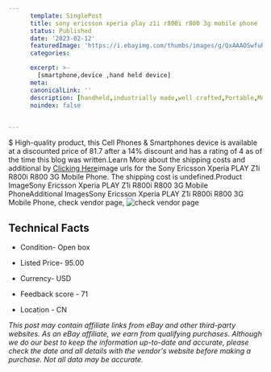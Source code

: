 ```yaml
---
      template: SinglePost
      title: sony ericsson xperia play z1i r800i r800 3g mobile phone
      status: Published
      date: '2023-02-12'
      featuredImage: 'https://i.ebayimg.com/thumbs/images/g/QxAAAOSwfuRiXRpA/s-l225.jpg'
      categories: 

      excerpt: >-
        [smartphone,device ,hand held device]
      meta:
      canonicalLink: ''
      description: [handheld,industrially made,well crafted,Portable,Mobile,Compact,Convenient,Lightweight,Maneuverable,Man-portable,Miniature,Carriable,Hand-held,Light,Holdable,Transportable,Mobile device,Pocket-sized,On-the-go,Wireless,Cordless,Compact size,Convenient size, smartphone,device ,hand held device]
      noindex: false

        
---
```

$
    High-quality product, this Cell Phones & Smartphones device is available at a discounted price of 81.7 after a 14% discount and has a rating of 4 as of the time this blog was written.Learn More about the shipping costs and additional by [Clicking Here](https://www.ebay.com/itm/354478156493?hash=item52888b6acd%3Ag%3AQxAAAOSwfuRiXRpA&mkevt=1&mkcid=1&mkrid=711-53200-19255-0&campid=%253CePNCampaignId%253E&customid=%253CreferenceId%253E&toolid=10049)image urls for the Sony Ericsson Xperia PLAY Z1i R800i R800 3G Mobile Phone. The shipping cost is undefined.Product ImageSony Ericsson Xperia PLAY Z1i R800i R800 3G Mobile PhoneAdditional ImagesSony Ericsson Xperia PLAY Z1i R800i R800 3G Mobile Phone, check vendor page, ![check vendor page](https://origin-galleryplus.ebayimg.com/ws/web/354478156493_2_0_1/225x225.jpg,https://origin-galleryplus.ebayimg.com/ws/web/354478156493_3_0_1/225x225.jpg,https://origin-galleryplus.ebayimg.com/ws/web/354478156493_4_0_1/225x225.jpg,https://origin-galleryplus.ebayimg.com/ws/web/354478156493_5_0_1/225x225.jpg,https://origin-galleryplus.ebayimg.com/ws/web/354478156493_6_0_1/225x225.jpg,https://origin-galleryplus.ebayimg.com/ws/web/354478156493_7_0_1/225x225.jpg,https://origin-galleryplus.ebayimg.com/ws/web/354478156493_8_0_1/225x225.jpg,https://origin-galleryplus.ebayimg.com/ws/web/354478156493_9_0_1/225x225.jpg,https://origin-galleryplus.ebayimg.com/ws/web/354478156493_10_0_1/225x225.jpg,https://origin-galleryplus.ebayimg.com/ws/web/354478156493_11_0_1/225x225.jpg,https://origin-galleryplus.ebayimg.com/ws/web/354478156493_12_0_1/225x225.jpg)
    
    

 ## Technical Facts 



     
      

 - Condition- Open box 


      

 - Listed Price- 95.00 


      

 - Currency- USD 


      

 - Feedback score - 71 


      

 - Location - CN 


      
      

 *_This post may contain affiliate links from eBay and other third-party websites. As an eBay affiliate, we earn from qualifying purchases. Although we do our best to keep the information up-to-date and accurate, please check the date and all details with the vendor's website before making a purchase. Not all data may be accurate._*



    
    
    
    
    